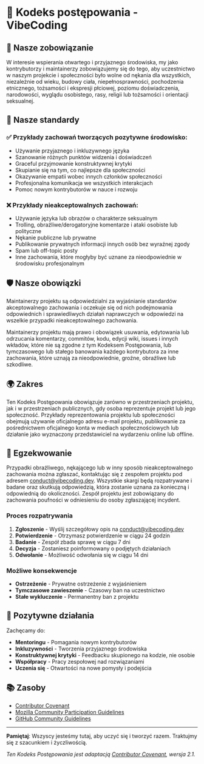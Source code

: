 # 📜 Kodeks postępowania - VibeCoding

## 🎯 Nasze zobowiązanie

W interesie wspierania otwartego i przyjaznego środowiska, my jako kontrybutorzy i maintainerzy zobowiązujemy się do tego, aby uczestnictwo w naszym projekcie i społeczności było wolne od nękania dla wszystkich, niezależnie od wieku, budowy ciała, niepełnosprawności, pochodzenia etnicznego, tożsamości i ekspresji płciowej, poziomu doświadczenia, narodowości, wyglądu osobistego, rasy, religii lub tożsamości i orientacji seksualnej.

## 📏 Nasze standardy

### ✅ Przykłady zachowań tworzących pozytywne środowisko:

- Używanie przyjaznego i inkluzywnego języka
- Szanowanie różnych punktów widzenia i doświadczeń
- Graceful przyjmowanie konstruktywnej krytyki
- Skupianie się na tym, co najlepsze dla społeczności
- Okazywanie empatii wobec innych członków społeczności
- Profesjonalna komunikacja we wszystkich interakcjach
- Pomoc nowym kontrybutorów w nauce i rozwoju

### ❌ Przykłady nieakceptowalnych zachowań:

- Używanie języka lub obrazów o charakterze seksualnym
- Trolling, obraźliwe/derogatoryjne komentarze i ataki osobiste lub polityczne
- Nękanie publiczne lub prywatne
- Publikowanie prywatnych informacji innych osób bez wyraźnej zgody
- Spam lub off-topic posty
- Inne zachowania, które mogłyby być uznane za nieodpowiednie w środowisku profesjonalnym

## 🛡️ Nasze obowiązki

Maintainerzy projektu są odpowiedzialni za wyjaśnianie standardów akceptowalnego zachowania i oczekuje się od nich podejmowania odpowiednich i sprawiedliwych działań naprawczych w odpowiedzi na wszelkie przypadki nieakceptowalnego zachowania.

Maintainerzy projektu mają prawo i obowiązek usuwania, edytowania lub odrzucania komentarzy, commitów, kodu, edycji wiki, issues i innych wkładów, które nie są zgodne z tym Kodeksem Postępowania, lub tymczasowego lub stałego banowania każdego kontrybutora za inne zachowania, które uznają za nieodpowiednie, groźne, obraźliwe lub szkodliwe.

## 🌍 Zakres

Ten Kodeks Postępowania obowiązuje zarówno w przestrzeniach projektu, jak i w przestrzeniach publicznych, gdy osoba reprezentuje projekt lub jego społeczność. Przykłady reprezentowania projektu lub społeczności obejmują używanie oficjalnego adresu e-mail projektu, publikowanie za pośrednictwem oficjalnego konta w mediach społecznościowych lub działanie jako wyznaczony przedstawiciel na wydarzeniu online lub offline.

## 🚨 Egzekwowanie

Przypadki obraźliwego, nękającego lub w inny sposób nieakceptowalnego zachowania można zgłaszać, kontaktując się z zespołem projektu pod adresem conduct@vibecoding.dev. Wszystkie skargi będą rozpatrywane i badane oraz skutkują odpowiedzią, która zostanie uznana za konieczną i odpowiednią do okoliczności. Zespół projektu jest zobowiązany do zachowania poufności w odniesieniu do osoby zgłaszającej incydent.

### Proces rozpatrywania

1. **Zgłoszenie** - Wyślij szczegółowy opis na conduct@vibecoding.dev
2. **Potwierdzenie** - Otrzymasz potwierdzenie w ciągu 24 godzin
3. **Badanie** - Zespół zbada sprawę w ciągu 7 dni
4. **Decyzja** - Zostaniesz poinformowany o podjętych działaniach
5. **Odwołanie** - Możliwość odwołania się w ciągu 14 dni

### Możliwe konsekwencje

- **Ostrzeżenie** - Prywatne ostrzeżenie z wyjaśnieniem
- **Tymczasowe zawieszenie** - Czasowy ban na uczestnictwo
- **Stałe wykluczenie** - Permanentny ban z projektu

## 🤝 Pozytywne działania

Zachęcamy do:

- **Mentoringu** - Pomagania nowym kontrybutorów
- **Inkluzywności** - Tworzenia przyjaznego środowiska
- **Konstruktywnej krytyki** - Feedbacku skupionego na kodzie, nie osobie
- **Współpracy** - Pracy zespołowej nad rozwiązaniami
- **Uczenia się** - Otwartości na nowe pomysły i podejścia

## 📚 Zasoby

- [Contributor Covenant](https://www.contributor-covenant.org/)
- [Mozilla Community Participation Guidelines](https://www.mozilla.org/en-US/about/governance/policies/participation/)
- [GitHub Community Guidelines](https://docs.github.com/en/site-policy/github-terms/github-community-guidelines)

---

**Pamiętaj**: Wszyscy jesteśmy tutaj, aby uczyć się i tworzyć razem. Traktujmy się z szacunkiem i życzliwością.

*Ten Kodeks Postępowania jest adaptacją [Contributor Covenant](https://www.contributor-covenant.org/), wersja 2.1.*